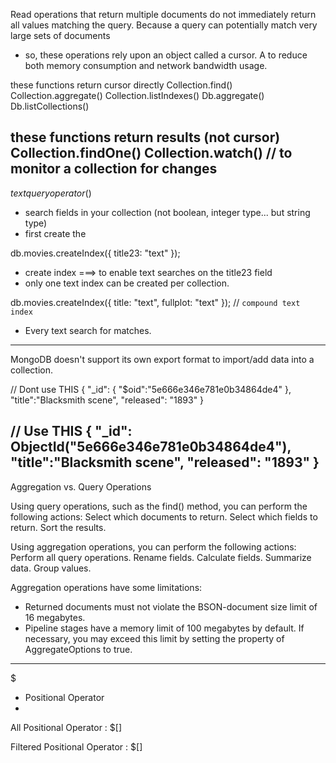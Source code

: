 Read operations that return multiple documents do not immediately return all values matching the query. 
Because a query can potentially match very large sets of documents
- so, these operations rely upon an object called a cursor. 
A <cursor fetches documents in batches> to reduce both memory consumption and network bandwidth usage.

these functions return cursor directly
    Collection.find()
    Collection.aggregate()
    Collection.listIndexes()
    Db.aggregate()
    Db.listCollections()

these functions return results (not cursor)
    Collection.findOne()
    Collection.watch()          // to monitor a collection for changes
----------------------------------------------------------------------------------------------------

$text query operator ($)
- search <string type> fields in your collection (not boolean, integer type... but string type)
- first create the <text index>

db.movies.createIndex({ title23: "text" });
- create index ===> to enable text searches on the title23 field
- only one text index can be created per collection.

db.movies.createIndex({ title: "text", fullplot: "text" });                 // `compound text index`
- Every text search <queries all the fields specified in that index> for matches.

----------------------------------------------------------------------------------------------------
MongoDB doesn't support its own export format to import/add data into a collection.

// Dont use THIS
{
     "_id": { "$oid":"5e666e346e781e0b34864de4" },
     "title":"Blacksmith scene",
     "released": "1893"
}

// Use THIS
{
     "_id": ObjectId("5e666e346e781e0b34864de4"),
     "title":"Blacksmith scene",
     "released": "1893"
}
----------------------------------------------------------------------------------------------------

Aggregation vs. Query Operations

Using query operations, such as the find() method, you can perform the following actions:
    Select which documents to return.
    Select which fields to return.
    Sort the results.

Using aggregation operations, you can perform the following actions:
    Perform all query operations.
    Rename fields.
    Calculate fields.
    Summarize data.
    Group values.

Aggregation operations have some limitations:
- Returned documents must not violate the BSON-document size limit of 16 megabytes.
- Pipeline stages have a memory limit of 100 megabytes by default. 
    If necessary, you may exceed this limit by setting the <allowDiskUse> property of AggregateOptions to true.

----------------------------------------------------------------------------------------------------



$
- Positional Operator
- 

All Positional Operator
: $[]

Filtered Positional Operator
: $[<identifier>]
